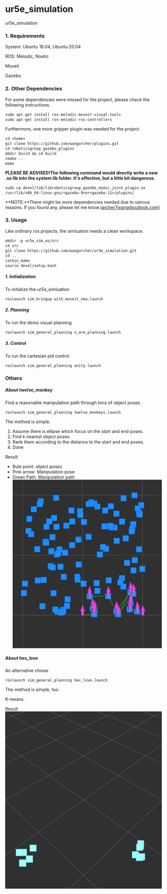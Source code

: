 # ur5e_simulation
ur5e_simulation

### 1. Requirements
System: Ubuntu 18.04, Ubuntu 20.04   

ROS: Melodic, Noetic    
 
Moveit   

Gazebo   

### 2. Other Dependencies
For some dependencies were missed for the project, please check the following instructions.
```
sudo apt-get install ros-melodic-moveit-visual-tools
sudo apt-get install ros-melodic-ros-controllers
```

Furthermore, one more gripper plugin was needed for the project.
```
cd <home>
git clone https://github.com/wangarcher/plugins.git
cd roboticsgroup_gazebo_plugins
mkdir build && cd build
cmake ..
make 
```
**PLEASE BE ADVISED!The following command would directly write a new .so lib into the system lib folder. It's effective, but a little bit dangerous.**
```
sudo cp devel/lib/libroboticsgroup_gazebo_mimic_joint_plugin.so /usr/lib/x86_64-linux-gnu/<gazebo-9>or<gazebo-11>/plugins/
```

**NOTE:**There might be more dependencies needed due to vairous reasons. If you found any, please let me know.(archer7wang@outlook.com)

### 3. Usage
Like ordinary ros projects, the simluation needs a clean workspace.
```
mkdir -p ur5e_sim_ws/src
cd src
git clone https://github.com/wangarcher/ur5e_simulation.git
cd ..
catkin_make
source devel/setup.bash
``` 

##### 1. Initialization
To initialize the ur5e_simluation 
```
roslaunch sim_bringup with_moveit_new.launch
```

##### 2. Planning
To run the demo visual-planning
```
roslaunch sim_general_planning x_arm_planning.launch
```

##### 3. Control
To run the cartesian pid control
```
roslaunch sim_general_planning unity.launch
```

### Others
##### About twelve_monkey

Find a reasonable manipulation path through tons of object poses.

```
roslaunch sim_general_planning twelve_monkeys.launch
```

The method is simple.

1. Assume there is ellipse which focus on the start and end poses.
2. Find k nearest object poses.
3. Rank them according to the distance to the start and end poses.
4. Done

Result
- Bule point: object poses
- Pink arrow: Manipulation pose
- Green Path: Manipulation path
![result](docs/img.png)

##### About hex_love

An alternative choise
```
roslaunch sim_general_planning hex_love.launch
```

The method is simple, too.

K-means.

Result
![result](docs/hex_love.png)